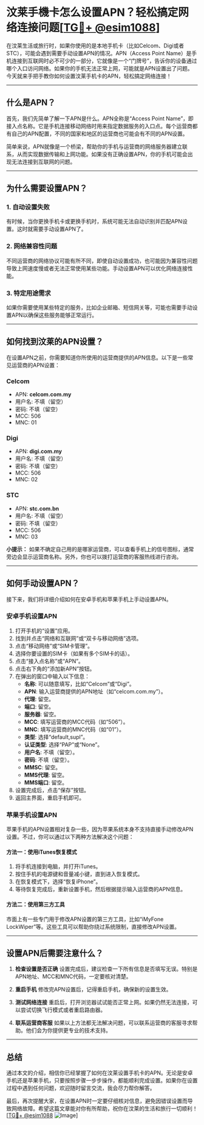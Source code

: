 # 汶莱手機卡怎么设置APN？轻松搞定网络连接问题[[TG💪+ @esim1088](https://t.me/s/esim1088)]

在汶莱生活或旅行时，如果你使用的是本地手机卡（比如Celcom、Digi或者STC），可能会遇到需要手动设置APN的情况。APN（Access Point Name）是手机连接到互联网时必不可少的一部分，它就像是一个“门牌号”，告诉你的设备通过哪个入口访问网络。如果你的手机无法正常上网，可能就是APN设置出了问题。今天就来手把手教你如何设置汶莱手机卡的APN，轻松搞定网络连接！

---

## 什么是APN？

首先，我们先简单了解一下APN是什么。APN全称是“Access Point Name”，即接入点名称。它是手机连接移动网络时用来指定数据服务的入口点。每个运营商都有自己的APN配置，不同的国家和地区的运营商也可能会有不同的APN设置。

简单来说，APN就像是一个桥梁，帮助你的手机与运营商的网络服务器建立联系，从而实现数据传输和上网功能。如果没有正确设置APN，你的手机可能会出现无法连接到互联网的问题。

---

## 为什么需要设置APN？

### 1. **自动设置失败**
有时候，当你更换手机卡或更换手机时，系统可能无法自动识别并匹配APN设置。这时就需要手动设置APN了。

### 2. **网络兼容性问题**
不同运营商的网络协议可能有所不同，即使自动设置成功，也可能因为兼容性问题导致上网速度慢或者无法正常使用某些功能。手动设置APN可以优化网络连接性能。

### 3. **特定用途需求**
如果你需要使用某些特定的服务，比如企业邮箱、短信网关等，可能也需要手动设置APN以确保这些服务能够正常运行。

---

## 如何找到汶莱的APN设置？

在设置APN之前，你需要知道你所使用的运营商提供的APN信息。以下是一些常见运营商的APN设置：

### Celcom
- APN: **celcom.com.my**
- 用户名: 不填（留空）
- 密码: 不填（留空）
- MCC: 506
- MNC: 01

### Digi
- APN: **digi.com.my**
- 用户名: 不填（留空）
- 密码: 不填（留空）
- MCC: 506
- MNC: 02

### STC
- APN: **stc.com.bn**
- 用户名: 不填（留空）
- 密码: 不填（留空）
- MCC: 506
- MNC: 03

**小提示：** 如果不确定自己用的是哪家运营商，可以查看手机上的信号图标，通常旁边会显示运营商名称。另外，你也可以拨打运营商的客服热线进行咨询。

---

## 如何手动设置APN？

接下来，我们将详细介绍如何在安卓手机和苹果手机上手动设置APN。

### 安卓手机设置APN

1. 打开手机的“设置”应用。
2. 找到并点击“网络和互联网”或“双卡与移动网络”选项。
3. 点击“移动网络”或“SIM卡管理”。
4. 选择你要设置的SIM卡（如果有多个SIM卡的话）。
5. 点击“接入点名称”或“APN”。
6. 点击右下角的“添加新APN”按钮。
7. 在弹出的窗口中输入以下信息：
   - **名称**: 可以随意填写，比如“Celcom”或“Digi”。
   - **APN**: 输入运营商提供的APN地址（如“celcom.com.my”）。
   - **代理**: 留空。
   - **端口**: 留空。
   - **服务器**: 留空。
   - **MCC**: 填写运营商的MCC代码（如“506”）。
   - **MNC**: 填写运营商的MNC代码（如“01”）。
   - **类型**: 选择“default,supl”。
   - **认证类型**: 选择“PAP”或“None”。
   - **用户名**: 不填（留空）。
   - **密码**: 不填（留空）。
   - **MMSC**: 留空。
   - **MMS代理**: 留空。
   - **MMS端口**: 留空。
8. 设置完成后，点击“保存”按钮。
9. 返回主界面，重启手机即可。

### 苹果手机设置APN

苹果手机的APN设置相对复杂一些，因为苹果系统本身不支持直接手动修改APN设置。不过，你可以通过以下两种方法解决这个问题：

#### 方法一：使用iTunes恢复模式
1. 将手机连接到电脑，并打开iTunes。
2. 按住手机的电源键和音量减小键，直到进入恢复模式。
3. 在恢复模式下，选择“恢复iPhone”。
4. 等待恢复完成后，重新设置手机，然后根据提示输入运营商的APN信息。

#### 方法二：使用第三方工具
市面上有一些专门用于修改APN设置的第三方工具，比如“iMyFone LockWiper”等。这些工具可以帮助你绕过系统限制，直接修改APN设置。

---

## 设置APN后需要注意什么？

1. **检查设置是否正确**
   设置完成后，建议检查一下所有信息是否填写无误。特别是APN地址、MCC和MNC代码，一定要核对清楚。

2. **重启手机**
   修改完APN设置后，记得重启手机，确保新的设置生效。

3. **测试网络连接**
   重启后，打开浏览器试试能否正常上网。如果仍然无法连接，可以尝试切换飞行模式或者重启路由器。

4. **联系运营商客服**
   如果以上方法都无法解决问题，可以联系运营商的客服寻求帮助。他们会为你提供更专业的技术支持。

---

## 总结

通过本文的介绍，相信你已经掌握了如何在汶莱设置手机卡的APN。无论是安卓手机还是苹果手机，只要按照步骤一步步操作，都能顺利完成设置。如果你在设置过程中遇到任何问题，欢迎随时留言交流，我会尽力帮你解答。

最后，再次提醒大家，在设置APN时一定要仔细核对信息，避免因错误设置而导致网络故障。希望这篇文章能对你有所帮助，祝你在汶莱的生活和旅行一切顺利！[[TG💪+ @esim1088](https://t.me/s/esim1088) ![Image](https://i.postimg.cc/4NQfJmqS/Snipaste-2025-05-13-00-14-12.png)]